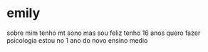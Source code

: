 # emily
sobre mim
tenho mt sono mas sou feliz
tenho 16 anos
quero fazer psicologia
estou no 1 ano do novo ensino medio
